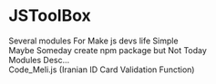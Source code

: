 # JSToolBox  
Several modules For Make js devs life Simple  
Maybe Someday create npm package but Not Today  
Modules Desc...  
Code_Meli.js (Iranian ID Card Validation Function)  

